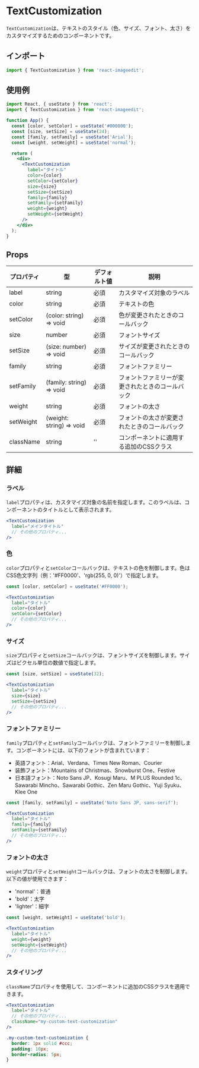 # TextCustomization

`TextCustomization`は、テキストのスタイル（色、サイズ、フォント、太さ）をカスタマイズするためのコンポーネントです。

## インポート

```jsx
import { TextCustomization } from 'react-imageedit';
```

## 使用例

```jsx
import React, { useState } from 'react';
import { TextCustomization } from 'react-imageedit';

function App() {
  const [color, setColor] = useState('#000000');
  const [size, setSize] = useState(24);
  const [family, setFamily] = useState('Arial');
  const [weight, setWeight] = useState('normal');

  return (
    <div>
      <TextCustomization
        label="タイトル"
        color={color}
        setColor={setColor}
        size={size}
        setSize={setSize}
        family={family}
        setFamily={setFamily}
        weight={weight}
        setWeight={setWeight}
      />
    </div>
  );
}
```

## Props

| プロパティ | 型 | デフォルト値 | 説明 |
|------------|------|---------|-------------|
| label | string | 必須 | カスタマイズ対象のラベル |
| color | string | 必須 | テキストの色 |
| setColor | (color: string) => void | 必須 | 色が変更されたときのコールバック |
| size | number | 必須 | フォントサイズ |
| setSize | (size: number) => void | 必須 | サイズが変更されたときのコールバック |
| family | string | 必須 | フォントファミリー |
| setFamily | (family: string) => void | 必須 | フォントファミリーが変更されたときのコールバック |
| weight | string | 必須 | フォントの太さ |
| setWeight | (weight: string) => void | 必須 | フォントの太さが変更されたときのコールバック |
| className | string | '' | コンポーネントに適用する追加のCSSクラス |

## 詳細

### ラベル

`label`プロパティは、カスタマイズ対象の名前を指定します。このラベルは、コンポーネントのタイトルとして表示されます。

```jsx
<TextCustomization
  label="メインタイトル"
  // その他のプロパティ...
/>
```

### 色

`color`プロパティと`setColor`コールバックは、テキストの色を制御します。色はCSS色文字列（例：'#FF0000'、'rgb(255, 0, 0)'）で指定します。

```jsx
const [color, setColor] = useState('#FF0000');

<TextCustomization
  label="タイトル"
  color={color}
  setColor={setColor}
  // その他のプロパティ...
/>
```

### サイズ

`size`プロパティと`setSize`コールバックは、フォントサイズを制御します。サイズはピクセル単位の数値で指定します。

```jsx
const [size, setSize] = useState(32);

<TextCustomization
  label="タイトル"
  size={size}
  setSize={setSize}
  // その他のプロパティ...
/>
```

### フォントファミリー

`family`プロパティと`setFamily`コールバックは、フォントファミリーを制御します。コンポーネントには、以下のフォントが含まれています：

- 英語フォント：Arial、Verdana、Times New Roman、Courier
- 装飾フォント：Mountains of Christmas、Snowburst One、Festive
- 日本語フォント：Noto Sans JP、Kosugi Maru、M PLUS Rounded 1c、Sawarabi Mincho、Sawarabi Gothic、Zen Maru Gothic、Yuji Syuku、Klee One

```jsx
const [family, setFamily] = useState('Noto Sans JP, sans-serif');

<TextCustomization
  label="タイトル"
  family={family}
  setFamily={setFamily}
  // その他のプロパティ...
/>
```

### フォントの太さ

`weight`プロパティと`setWeight`コールバックは、フォントの太さを制御します。以下の値が使用できます：

- 'normal'：普通
- 'bold'：太字
- 'lighter'：細字

```jsx
const [weight, setWeight] = useState('bold');

<TextCustomization
  label="タイトル"
  weight={weight}
  setWeight={setWeight}
  // その他のプロパティ...
/>
```

### スタイリング

`className`プロパティを使用して、コンポーネントに追加のCSSクラスを適用できます。

```jsx
<TextCustomization
  label="タイトル"
  // その他のプロパティ...
  className="my-custom-text-customization"
/>
```

```css
.my-custom-text-customization {
  border: 1px solid #ccc;
  padding: 10px;
  border-radius: 5px;
}
